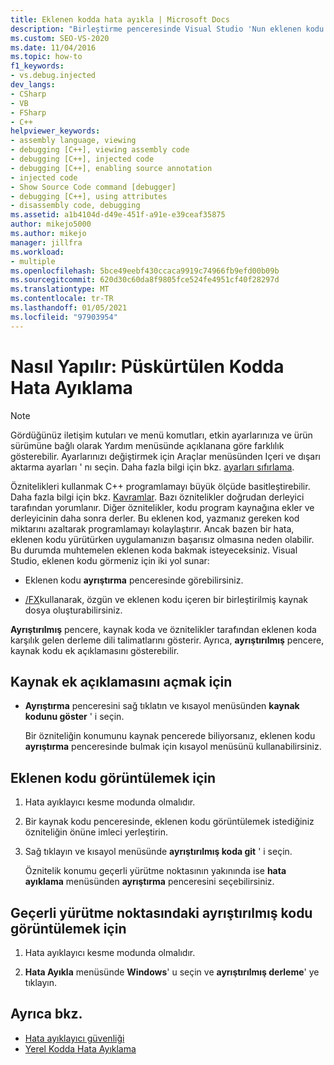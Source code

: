 ```yaml
---
title: Eklenen kodda hata ayıkla | Microsoft Docs
description: "Birleştirme penceresinde Visual Studio 'Nun eklenen kodu görüntülemek için sağladığı iki yolu öğrenin: 1). 2) eklenen ve özgün koda sahip bir kaynak dosyada."
ms.custom: SEO-VS-2020
ms.date: 11/04/2016
ms.topic: how-to
f1_keywords:
- vs.debug.injected
dev_langs:
- CSharp
- VB
- FSharp
- C++
helpviewer_keywords:
- assembly language, viewing
- debugging [C++], viewing assembly code
- debugging [C++], injected code
- debugging [C++], enabling source annotation
- injected code
- Show Source Code command [debugger]
- debugging [C++], using attributes
- disassembly code, debugging
ms.assetid: a1b4104d-d49e-451f-a91e-e39ceaf35875
author: mikejo5000
ms.author: mikejo
manager: jillfra
ms.workload:
- multiple
ms.openlocfilehash: 5bce49eebf430ccaca9919c74966fb9efd00b09b
ms.sourcegitcommit: 620d30c60da8f9805fce524fe4951cf40f28297d
ms.translationtype: MT
ms.contentlocale: tr-TR
ms.lasthandoff: 01/05/2021
ms.locfileid: "97903954"
---
```

# <a name="how-to-debug-injected-code"></a>Nasıl Yapılır: Püskürtülen Kodda Hata Ayıklama

> [!NOTE]
> Gördüğünüz iletişim kutuları ve menü komutları, etkin ayarlarınıza ve ürün sürümüne bağlı olarak Yardım menüsünde açıklanana göre farklılık gösterebilir. Ayarlarınızı değiştirmek için Araçlar menüsünden Içeri ve dışarı aktarma ayarları ' nı seçin. Daha fazla bilgi için bkz. [ayarları sıfırlama](../ide/environment-settings.md#reset-settings).

Öznitelikleri kullanmak C++ programlamayı büyük ölçüde basitleştirebilir. Daha fazla bilgi için bkz. [Kavramlar](/cpp/windows/attributed-programming-concepts). Bazı öznitelikler doğrudan derleyici tarafından yorumlanır. Diğer öznitelikler, kodu program kaynağına ekler ve derleyicinin daha sonra derler. Bu eklenen kod, yazmanız gereken kod miktarını azaltarak programlamayı kolaylaştırır. Ancak bazen bir hata, eklenen kodu yürütürken uygulamanızın başarısız olmasına neden olabilir. Bu durumda muhtemelen eklenen koda bakmak isteyeceksiniz. Visual Studio, eklenen kodu görmeniz için iki yol sunar:

- Eklenen kodu **ayrıştırma** penceresinde görebilirsiniz.

- [/FX](/cpp/build/reference/fx-merge-injected-code)kullanarak, özgün ve eklenen kodu içeren bir birleştirilmiş kaynak dosya oluşturabilirsiniz.

**Ayrıştırılmış** pencere, kaynak koda ve öznitelikler tarafından eklenen koda karşılık gelen derleme dili talimatlarını gösterir. Ayrıca, **ayrıştırılmış** pencere, kaynak kodu ek açıklamasını gösterebilir.

## <a name="to-turn-on-source-annotation"></a>Kaynak ek açıklamasını açmak için

- **Ayrıştırma** penceresini sağ tıklatın ve kısayol menüsünden **kaynak kodunu göster** ' i seçin.

     Bir özniteliğin konumunu kaynak pencerede biliyorsanız, eklenen kodu **ayrıştırma** penceresinde bulmak için kısayol menüsünü kullanabilirsiniz.

## <a name="to-view-injected-code"></a>Eklenen kodu görüntülemek için

1. Hata ayıklayıcı kesme modunda olmalıdır.

2. Bir kaynak kodu penceresinde, eklenen kodu görüntülemek istediğiniz özniteliğin önüne imleci yerleştirin.

3. Sağ tıklayın ve kısayol menüsünde **ayrıştırılmış koda git** ' i seçin.

     Öznitelik konumu geçerli yürütme noktasının yakınında ise **hata ayıklama** menüsünden **ayrıştırma** penceresini seçebilirsiniz.

## <a name="to-view-the-disassembly-code-at-the-current-execution-point"></a>Geçerli yürütme noktasındaki ayrıştırılmış kodu görüntülemek için

1. Hata ayıklayıcı kesme modunda olmalıdır.

2. **Hata Ayıkla** menüsünde **Windows**' u seçin ve **ayrıştırılmış derleme**' ye tıklayın.

## <a name="see-also"></a>Ayrıca bkz.

- [Hata ayıklayıcı güvenliği](../debugger/debugger-security.md)
- [Yerel Kodda Hata Ayıklama](../debugger/debugging-native-code.md)